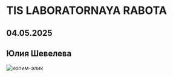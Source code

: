 # TIS LABORATORNAYA RABOTA
## 04.05.2025
## Юлия Шевелева

![копим-элик](https://elisey-ka.ru/images/plan-kinaki/2023/01/001.jpg)
